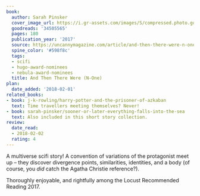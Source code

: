 ```yaml
---
book:
  author: Sarah Pinsker
  cover_image_url: https://i.gr-assets.com/images/S/compressed.photo.goodreads.com/books/1488924699l/34505565._SY475_.jpg
  goodreads: '34505565'
  pages: 180
  publication_year: '2017'
  source: https://uncannymagazine.com/article/and-then-there-were-n-one/
  spine_color: '#598f8c'
  tags:
  - scifi
  - hugo-award-nominees
  - nebula-award-nominees
  title: And Then There Were (N-One)
plan:
  date_added: '2018-02-01'
related_books:
- book: j-k-rowling/harry-potter-and-the-prisoner-of-azkaban
  text: Time travellers meeting themselves? Never!
- book: sarah-pinsker/sooner-or-later-everything-falls-into-the-sea
  text: Also included in this short story collection.
review:
  date_read:
  - 2018-02-02
  rating: 4
---
```


A multiverse scifi story! A convention of variations of the protagonist meet up – they discover divergence points,
similarities, identities, and a body (of course, you *did* catch the Agatha Christie reference?).

Thoroughly enjoyable, and rightfully among the Locust Recommended Reading 2017.
